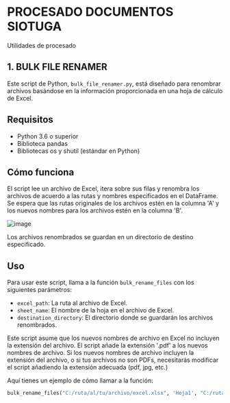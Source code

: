 # PROCESADO DOCUMENTOS SIOTUGA
Utilidades de procesado


## 1. BULK FILE RENAMER

Este script de Python, `bulk_file_renamer.py`, está diseñado para renombrar archivos basándose en la información proporcionada en una hoja de cálculo de Excel.

## Requisitos

- Python 3.6 o superior
- Biblioteca pandas
- Bibliotecas os y shutil (estándar en Python)

## Cómo funciona

El script lee un archivo de Excel, itera sobre sus filas y renombra los archivos de acuerdo a las rutas y nombres especificados en el DataFrame. Se espera que las rutas originales de los archivos estén en la columna 'A' y los nuevos nombres para los archivos estén en la columna 'B'.

![image](https://github.com/siotugaapp/procesado_docs/assets/161585865/85151836-baca-4f34-ae65-e732116b98bb)


Los archivos renombrados se guardan en un directorio de destino especificado.

## Uso

Para usar este script, llama a la función `bulk_rename_files` con los siguientes parámetros:

- `excel_path`: La ruta al archivo de Excel.
- `sheet_name`: El nombre de la hoja en el archivo de Excel.
- `destination_directory`: El directorio donde se guardarán los archivos renombrados.

Este script asume que los nuevos nombres de archivo en  Excel no incluyen la extensión del archivo. El script añade la extensión '.pdf' a los nuevos nombres de archivo. Si los nuevos nombres de archivo incluyen la extensión del archivo, o si tus archivos no son PDFs, necesitarás modificar el script añadiendo la extensión adecuada (pdf, jpg, etc.)

Aquí tienes un ejemplo de cómo llamar a la función:

```python
bulk_rename_files("C:/ruta/al/tu/archivo/excel.xlsx", 'Hoja1', "C:/ruta/al/directorio/destino")
